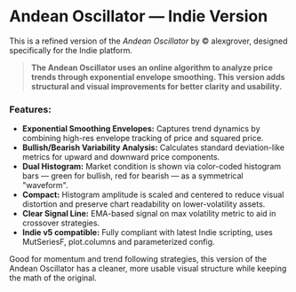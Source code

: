 # **Andean Oscillator — Indie Version**

This is a refined version of the *Andean Oscillator* by © alexgrover, designed specifically for the Indie platform.

> **The Andean Oscillator uses an online algorithm to analyze price trends through exponential envelope smoothing. This version adds structural and visual improvements for better clarity and usability.**

### **Features:**

* **Exponential Smoothing Envelopes:** Captures trend dynamics by combining high-res envelope tracking of price and squared price.
* **Bullish/Bearish Variability Analysis:** Calculates standard deviation-like metrics for upward and downward price components.
* **Dual Histogram:** Market condition is shown via color-coded histogram bars — green for bullish, red for bearish — as a symmetrical "waveform".
* **Compact:** Histogram amplitude is scaled and centered to reduce visual distortion and preserve chart readability on lower-volatility assets.
* **Clear Signal Line:** EMA-based signal on max volatility metric to aid in crossover strategies.
* **Indie v5 compatible:** Fully compliant with latest Indie scripting, uses MutSeriesF, plot.columns and parameterized config.

Good for momentum and trend following strategies, this version of the Andean Oscillator has a cleaner, more usable visual structure while keeping the math of the original.